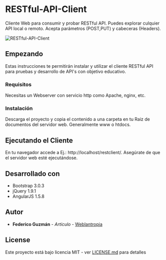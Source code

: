 # RESTful-API-Client

Cliente Web para consumir y probar RESTful API. Puedes explorar culquier API local o remoto. Acepta parámetros (POST,PUT) y cabeceras (Headers).

![RESTful-API-Client](https://github.com/weblantropia/RESTful-API-Client/blob/master/Screenshot.png)

## Empezando

Estas instrucciones te permitirán instalar y utilizar el cliente RESTful API para pruebas y desarrollo de API's con objetivo educativo.

### Requisitos

Necesitas un Webserver con servicio http como Apache, nginx, etc.

### Instalación

Descarga el proyecto y copia el contenido a una carpeta en tu Raiz de documentos del servidor web. Generalmente www o htdocs.

## Ejecutando el Cliente

En tu navegador accede a  Ej.: http://localhost/restclient/. Asegúrate de que el servidor web esté ejecutándose.

## Desarrollado con

* Bootstrap 3.0.3
* jQuery 1.9.1
* AngularJS 1.5.8

## Autor

* **Federico Guzmán** - *Artículo* - [Weblantropia](https://github.com/federicoguzman)

## License

Este proyecto está bajo licencia MIT - ver [LICENSE.md](https://github.com/weblantropia/RESTful-API-Client/blob/master/LICENSE) para detalles
